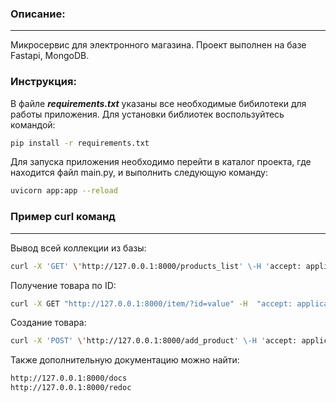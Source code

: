 ### Описание:
---
Микросервис для электронного магазина.
Проект выполнен на базе Fastapi, MongoDB.

### Инструкция:
В файле ***requirements.txt*** указаны все необходимые бибилотеки для работы приложения.
Для установки библиотек воспользуйтесь командой:
```sh
pip install -r requirements.txt
```
Для запуска приложения необходимо перейти в каталог проекта, где находится файл main.py, и выполнить следующую команду:
```sh
uvicorn app:app --reload
```
### Пример curl команд
---
Вывод всей коллекции из базы:
```sh
curl -X 'GET' \'http://127.0.0.1:8000/products_list' \-H 'accept: application/json'
```
Получение товара по ID:
```sh
curl -X GET "http://127.0.0.1:8000/item/?id=value" -H  "accept: application/json"
```
Создание товара:
```sh
curl -X 'POST' \'http://127.0.0.1:8000/add_product' \-H 'accept: application/json' \-H 'Content-Type: application/json' \-d '{"name": "telefon","price": 1111,"parameters": [{"resolution": "1520x520"},{"camera": "12+3+2"},{"memory": "64"},]}'
```
Также дополнительную документацию можно найти:
```sh
http://127.0.0.1:8000/docs
http://127.0.0.1:8000/redoc
```
